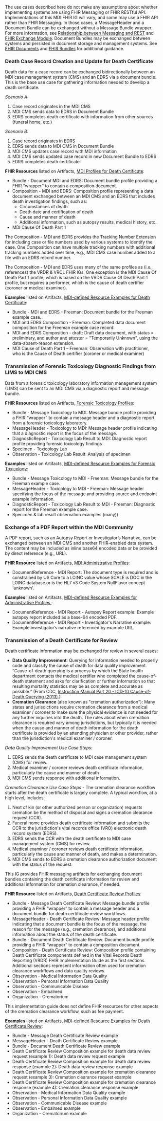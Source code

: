 The use cases described here do not make any assumptions about whether implementing systems are using FHIR Messaging or FHIR RESTful API. Implementations of this MDI FHIR IG will vary, and some may use a FHIR API rather than FHIR Messaging. In those cases, a MessageHeader and a Document Bundle can be exchanged without a Message Bundle wrapper. For more information, see [Relationship between Messaging and REST](https://hl7.org/fhir/messaging.html#endpoints) and [FHIR Exchange Module](http://hl7.org/fhir/exchange-module.html). Document Bundles may be exchanged between systems and persisted in document storage and management systems. See [FHIR Documents](http://hl7.org/fhir/documents.html) and [FHIR Bundles](http://hl7.org/fhir/R4/bundle.html) for additional guidance.

### Death Case Record Creation and Update for Death Certificate
Death data for a case record can be exchanged bidirectionally between an MDI case management system (CMS) and an EDRS via a document bundle. This is the base use case for gathering information needed to develop a death certificate.

*Scenario A:*
1.	Case record originates in the MDI CMS
2.	MDI CMS sends data to EDRS in Document Bundle
3.	EDRS completes death certificate with information from other sources (funeral home, etc.)

*Scenario B:*
1.	Case record originates in EDRS
2.	EDRS sends data to MDI CMS in Document Bundle
3.	MDI CMS updates case record with MDI information
4.	MDI CMS sends updated case record in new Document Bundle to EDRS
5.	EDRS completes death certificate

**FHIR Resources** listed on Artifacts, [MDI Profiles for Death Certificate](artifacts.html#mdi-profiles-for-death-certificate):
* Bundle - Document MDI and EDRS: Document bundle profile providing a FHIR “wrapper” to contain a composition document.
* Composition - MDI and EDRS: Composition profile representing a data document exchanged between an MDI CMS and an EDRS that includes death investigation findings, such as:
  * Circumstances of death
  * Death date and certification of death
  * Cause and manner of death
  * Additional information, such as autopsy results, medical history, etc.
* MDI Cause Of Death Part 1

The Composition - MDI and EDRS provides the Tracking Number Extension for including case or file numbers used by various systems to identify the case. One Composition can have multiple tracking numbers with additional tracking numbers added over time, e.g., MDI CMS case number added to a file with an EDRS record number.

The Composition - MDI and EDRS uses many of the same profiles as (i.e., references) the VRDR & VRCL FHIR IGs. One exception is the MDI Cause Of Death Part 1 profile, which is based on the VRDR Cause Of Death Part 1 profile, but requires a performer, which is the cause of death certifier (coroner or medical examiner).

**Examples** listed on Artifacts, [MDI-defined Resource Examples for Death Certificate](artifacts.html#mdi-defined-resource-examples-for-death-certificate):
* Bundle - MDI and EDRS - Freeman: Document bundle for the Freeman example case.
* MDI and EDRS Composition - Freeman: Completed data document composition for the Freeman example case record.
* MDI and EDRS Composition - draft: Draft data document, with status = preliminary, and author and attester = "Temporarily Unknown", using the data-absent-reason extension.
* MDI Cause of Death Part 1 – Freeman: Observation with practitioner, who is the Cause of Death certifier (coroner or medical examiner)

### Transmission of Forensic Toxicology Diagnostic Findings from LIMS to MDI CMS
Data from a forensic toxicology laboratory information management system (LIMS) can be sent to an MDI CMS via a diagnostic report and message bundle.

**FHIR Resources** listed on Artifacts, [Forensic Toxicology Profiles](artifacts.html#forensic-toxicology-profiles):
* Bundle - Message Toxicology to MDI: Message bundle profile providing a FHIR “wrapper” to contain a message header and a diagnostic report from a forensic toxicology laboratory.
* MessageHeader - Toxicology to MDI: Message header profile indicating that a diagnostic report is the focus of the message.
* DiagnosticReport - Toxicology Lab Result to MDI: Diagnostic report profile providing forensic toxicology findings
* Specimen - Toxicology Lab
* Observation - Toxicology Lab Result: Analysis of specimen

**Examples** listed on Artifacts, [MDI-defined Resource Examples for Forensic Toxicology](artifacts.html#mdi-defined-resource-examples-for-forensic-toxicology):
* Bundle - Message Toxicology to MDI - Freeman: Message bundle for the Freeman example case.
* MessageHeader - Toxicology to MDI - Freeman: Message header specifying the focus of the message and providing source and endpoint example information.
* DiagnosticReport - Toxicology Lab Result to MDI - Freeman: Diagnostic report for the Freeman example case.
* Specimen & lab result observation examples (many))

### Exchange of a PDF Report within the MDI Community
A PDF report, such as an Autopsy Report or Investigator’s Narrative, can be exchanged between an MDI CMS and another FHIR-enabled data system. The content may be included as inline base64 encoded data or be provided by direct reference (e.g., URL). 

**FHIR Resource** listed on Artifacts, [MDI Administrative Profiles](artifacts.html#mdi-administrative-profiles): 
* DocumentReference - MDI Report: The document type is required and is constrained by US Core to a LOINC value whose SCALE is DOC in the LOINC database or is the HL7 v3 Code System NullFlavor concept 'unknown'.

**Examples** listed on Artifacts, [MDI-defined Resource Examples for Administrative Profiles ](artifacts.html#mdi-defined-resource-examples-for-administrative-profiles):
* DocumentReference - MDI Report - Autopsy Report example: Example autopsy report included as a base-64 encoded PDF. 
* DocumentReference - MDI Report - Investigator's Narrative example: Example investigator’s narrative referenced by example URL.

### Transmission of a Death Certificate for Review
Death certificate information may be exchanged for review in several cases:
* **Data Quality Improvement**: Querying for information needed to properly code and classify the cause of death for data quality improvement. “Cause-of-death querying is a process by which the State health department contacts the medical certifier who completed the cause-of-death statement and asks for clarification or further information so that resulting mortality statistics may be as complete and accurate as possible.” (From CDC, [Instruction Manual
Part 20 - ICD-10 Cause-of-Death Querying (2013)](https://www.cdc.gov/nchs/data/dvs/Instruction_Manual_revise20_2013.pdf).)
* **Cremation Clearance** (also known as "cremation authorization"): Many states and jurisdictions require cremation clearance from a medical examiner / coroner to make sure the physical evidence is not needed for any further inquiries into the death. The rules about when cremation clearance is required vary among jurisdictions, but typically it is needed when the cause and manner of death information for the death certificate is provided by an attending physician or other provider, rather than the jurisdiction's medical examiner / coroner.

*Data Quality Improvement Use Case Steps:*
1.	EDRS sends the death certificate to MDI case management system (CMS) for review.
2.	Medical examiner / coroner reviews death certificate information, particularly the cause and manner of death
3.	MDI CMS sends response with additional information.

*Cremation Clearance Use Case Steps* - The cremation clearance workflow starts after the death certificate is largely complete. A typical workflow, at a high level, includes:
1.	Next of kin (or other authorized person or organization) requests cremation be the method of disposal and signs a cremation clearance request (CCR).
2.	Funeral home provides death certificate information and submits the CCR to the jurisdiction's vital records office (VRO) electronic death record system (EDRS).
3.	EDRS sends the CCR with the death certificate to MDI case management system (CMS) for review.
4.	Medical examiner / coroner reviews death certificate information, particularly the cause and manner of death, and makes a determination.
5.	MDI CMS sends to EDRS a cremation clearance authorization document with the status of the request.

This IG provides FHIR messaging artifacts for exchanging document bundles containing the death certificate information for review and additional information for cremation clearance, if needed.

**FHIR Resource** listed on Artifacts, [Death Certificate Review Profiles](artifacts.html#death-certificate-review-profiles): 
* Bundle - Message Death Certificate Review: Message bundle profile providing a FHIR “wrapper” to contain a message header and a document bundle for death certificate review workflows.
* MessageHeader - Death Certificate Review: Message header profile indicating that a document bundle is the focus of the message, the reason for the message (e.g., cremation clearance), and additional information about the status of the death certificate.
* Bundle - Document Death Certificate Review: Document bundle profile providing a FHIR “wrapper” to contain a composition document.
* Composition - Death Certificate Review: Composition profile containing Death Certificate components defined in the Vital Records Death Reporting (VRDR) FHIR Implementation Guide as the first sections. Additional sections represent information often used for cremation clearance workflows and data quality reviews.
* Observation - Medical Information Data Quality
* Observation - Personal Information Data Quality
* Observation - Communicable Disease
* Observation - Embalmed
* Organization - Crematorium

This implementation guide does not define FHIR resources for other aspects of the cremation clearance workflow, such as fee payment.

**Examples** listed on Artifacts, [MDI-defined Resource Examples for Death Certificate Review](artifacts.html#mdi-defined-resource-examples-for-death-certificate-review):
* Bundle - Message Death Certificate Review example
* MessageHeader - Death Certificate Review example
* Bundle - Document Death Certificate Review example
* Death Certificate Review Composition example for death data review request (example 1): Death data review request example
* Death Certificate Review Composition example for death data review response (example 2): Death data review response example
* Death Certificate Review Composition example for cremation clearance request (example 3): Cremation clearance request example
* Death Certificate Review Composition example for cremation clearance response (example 4): Cremation clearance response example
* Observation - Medical Information Data Quality example
* Observation - Personal Information Data Quality example
* Observation - Communicable Disease example
* Observation - Embalmed example
* Organization – Crematorium example
